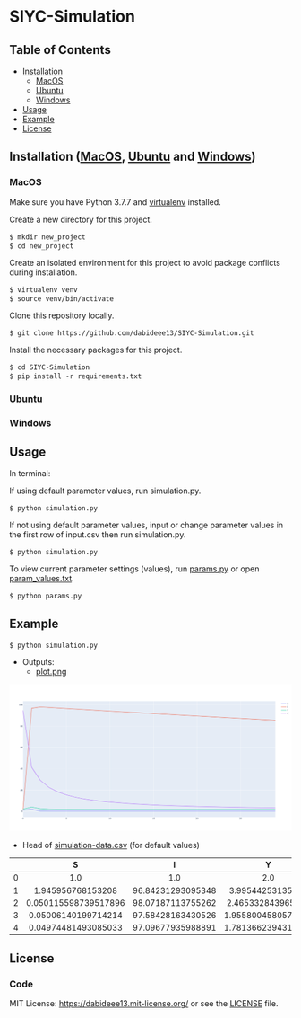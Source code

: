 # SIYC-Simulation

## Table of Contents
- [Installation](#Installation)
  * [MacOS](#MacOS)
  * [Ubuntu](#Ubuntu)
  * [Windows](#Windows)
- [Usage](#Usage)
- [Example](#Example)
- [License](#License)

## Installation ([MacOS](#MacOS), [Ubuntu](#Ubuntu) and [Windows](#Windows))
### MacOS 

Make sure you have Python 3.7.7 and [virtualenv](https://pypi.org/project/virtualenv/) installed.

Create a new directory for this project.
```
$ mkdir new_project
$ cd new_project
```

Create an isolated environment for this project to avoid package conflicts during installation.
```
$ virtualenv venv
$ source venv/bin/activate
```

Clone this repository locally.
```
$ git clone https://github.com/dabideee13/SIYC-Simulation.git 
```

Install the necessary packages for this project.
```
$ cd SIYC-Simulation
$ pip install -r requirements.txt
```

### Ubuntu
### Windows

## Usage

In terminal:

If using default parameter values, run simulation.py.
```
$ python simulation.py
```

If not using default parameter values, input or change parameter values in the first row of input.csv then run simulation.py.
```
$ python simulation.py
```

To view current parameter settings (values), run [params.py](params.py) or open [param_values.txt](param_values.txt).
```
$ python params.py
```

## Example
```
$ python simulation.py
```
- Outputs:
  * [plot.png](plot.png)

![Simulation results for 30 days](plot.png)

  * Head of [simulation-data.csv](simulation-data.csv) (for default values)

|     | S                    | I                 | Y                  | C                  |
| :-: | :------------------: | :---------------: | :----------------: | :----------------: |
| 0   | 1.0                  | 1.0               | 2.0                | 95.0               |
| 1   | 1.945956768153208    | 96.84231293095348 | 3.99544253135299   | 41.34419618657036  |
| 2   | 0.050115598739517896 | 98.07187113755262 | 2.465332843965152  | 29.052268521152012 |
| 3   | 0.05006140199714214  | 97.58428163430526 | 1.9558004580579573 | 22.40408765624816  |
| 4   | 0.04974481493085033  | 97.09677935988891 | 1.7813662394312249 | 18.231140469806615 |

## License
### Code
MIT License: https://dabideee13.mit-license.org/ or see the [LICENSE](LICENSE) file.
